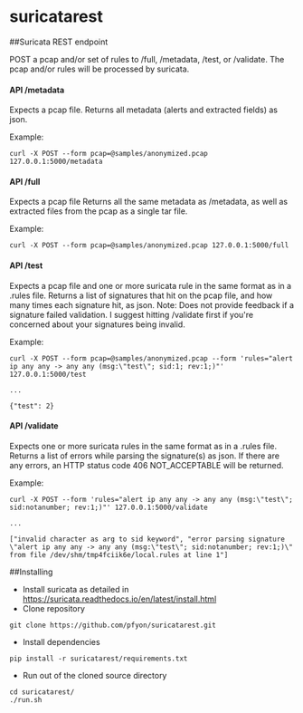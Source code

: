 # suricatarest

##Suricata REST endpoint

POST a pcap and/or set of rules to /full, /metadata, /test, or /validate. The pcap and/or rules will be processed by suricata.

#### API /metadata
Expects a pcap file.
Returns all metadata (alerts and extracted fields) as json.

Example:
```
curl -X POST --form pcap=@samples/anonymized.pcap 127.0.0.1:5000/metadata
```

#### API /full
Expects a pcap file
Returns all the same metadata as /metadata, as well as extracted files from the pcap as a single tar file.

Example:
```
curl -X POST --form pcap=@samples/anonymized.pcap 127.0.0.1:5000/full
```

#### API /test
Expects a pcap file and one or more suricata rule in the same format as in a .rules file.
Returns a list of signatures that hit on the pcap file, and how many times each signature hit, as json.
Note: Does not provide feedback if a signature failed validation. I suggest hitting /validate first if you're concerned about your signatures being invalid.

Example:
```
curl -X POST --form pcap=@samples/anonymized.pcap --form 'rules="alert ip any any -> any any (msg:\"test\"; sid:1; rev:1;)"' 127.0.0.1:5000/test

...

{"test": 2}
```

#### API /validate
Expects one or more suricata rules in the same format as in a .rules file.
Returns a list of errors while parsing the signature(s) as json. If there are any errors, an HTTP status code 406 NOT_ACCEPTABLE will be returned.

Example:
```
curl -X POST --form 'rules="alert ip any any -> any any (msg:\"test\"; sid:notanumber; rev:1;)"' 127.0.0.1:5000/validate

...

["invalid character as arg to sid keyword", "error parsing signature \"alert ip any any -> any any (msg:\"test\"; sid:notanumber; rev:1;)\" from file /dev/shm/tmp4fciik6e/local.rules at line 1"]
``` 

##Installing

- Install suricata as detailed in https://suricata.readthedocs.io/en/latest/install.html
- Clone repository
```
git clone https://github.com/pfyon/suricatarest.git
```
- Install dependencies
```
pip install -r suricatarest/requirements.txt
```
- Run out of the cloned source directory
```
cd suricatarest/
./run.sh
```

